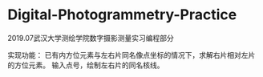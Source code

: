 # Digital-Photogrammetry-Practice
2019.07武汉大学测绘学院数字摄影测量实习编程部分

实现功能：
已有内方位元素与左右片同名像点坐标的情况下，求解右片相对左片的方位元素。
输入点号，绘制左右片的同名核线。

